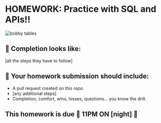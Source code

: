 # HOMEWORK: Practice with SQL and APIs!!

![bobby tables](https://imgs.xkcd.com/comics/exploits_of_a_mom.png)

## 🚀 Completion looks like:

[all the steps they have to follow]

## 🚀 Your homework submission should include:

- A pull request created on _this repo_.
- [any additional steps]
- Completion, comfort, wins, losses, questions... you know the drill.

## This homework is due 🚨 11PM ON [night] 🚨